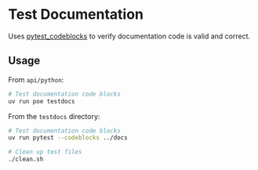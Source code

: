 # Test Documentation

Uses [pytest_codeblocks](https://github.com/nschloe/pytest-codeblocks) to verify
documentation code is valid and correct.

## Usage

From `api/python`:

```sh
# Test documentation code blocks
uv run poe testdocs
```

From the `testdocs` directory:

```sh
# Test documentation code blocks
uv run pytest --codeblocks ../docs

# Clean up test files
./clean.sh
```
